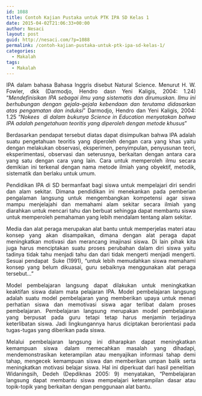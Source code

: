 ```yaml
---
id: 1088
title: Contoh Kajian Pustaka untuk PTK IPA SD Kelas 1
date: 2015-04-02T21:06:33+00:00
author: Nesaci
layout: post
guid: http://nesaci.com/?p=1088
permalink: /contoh-kajian-pustaka-untuk-ptk-ipa-sd-kelas-1/
categories:
  - Makalah
tags:
  - Makalah
---
```

<p style="text-align: justify;">
  IPA dalam bahasa Bahasa Inggris disebut Natural Science. Menurut H. W. Fowler, dkk (Darmodjo, Hendro dasn Yeni Kaligis, 2004: 1.24) “<em>Mendefinisikan IPA sebagai ilmu yang sistematis dan dirumuskan. Ilmu ini berhubungan dengan gejala-gejala kebendaan dan terutama didasarkan atas pengamatan dan induksi</em>” Darmodjo, Hendro dan Yeni Kaligis, 2004: 1.25 “<em>Nokees  di dalam bukunya Science in Education menyatakan bahwa IPA adalah pengetahuan teoritis yang diperoleh dengan metode khusus</em>”
</p>

<p style="text-align: justify;">
  Berdasarkan pendapat tersebut diatas dapat disimpulkan bahwa IPA adalah suatu pengetahuan teoritis yang diperoleh dengan cara yang khas yaitu dengan melakukan observasi, eksperimen, penyimpulan, penyusunan teori, eksperimentasi, observasi dan seterusnya, berkaitan dengan antara cara yang satu dengan cara yang lain. Cara untuk memperoleh ilmu secara demikian ini terkenal dengan nama metode ilmiah yang obyektif, metodik, sistematik dan berlaku untuk umum.
</p>

<!--more-->

<p style="text-align: justify;">
  Pendidikan IPA di SD bermanfaat bagi siswa untuk mempelajari diri sendiri dan alam sekitar. Dimana pendidikan ini menekankan pada pemberian pengalaman langsung untuk mengembangkan kompetensi agar siswa mampu menjelajahi dan memahami alam sekitar secara ilmiah yang diarahkan untuk mencari tahu dan berbuat sehingga dapat membantu siswa untuk memperoleh pemahaman yang lebih mendalam tentang alam sekitar.
</p>

<p style="text-align: justify;">
  Media dan alat peraga merupakan alat bantu untuk memperjelas materi atau konsep yang akan disampaikan, dimana dengan alat peraga dapat meningkatkan motivasi dan merancang imajinasi siswa. Di lain pihak kita juga harus menciptakan suatu proses perubahan dalam diri siswa yaitu tadinya tidak tahu menjadi tahu dan dari tidak mengerti menjadi mengerti. Sesuai pendapat  Suke (1991), “untuk lebih memudahkan siswa memahami konsep yang belum dikuasai, guru sebaiknya menggunakan alat peraga tersebut…”
</p>

<p style="text-align: justify;">
  Model pembelajaran langsung dapat dilakukan untuk meningkatkan keaktifan siswa dalam mata pelajaran IPA. Model pembelajaran langsung adalah suatu model pembelajaran yang memberikan upaya untuk menari perhatian siswa dan memotivasi siswa agar terlibat dalam proses pembelajaran. Pembelajaran langsung merupakan model pembelajaran yang berpusat pada guru tetapi tetap harus menjamin terjadinya keterlibatan siswa. Jadi lingkungannya harus diciptakan berorientasi pada tugas-tugas yang diberikan pada siswa.
</p>

<p style="text-align: justify;">
  Melalui pembelajaran langsung ini diharapkan dapat meningkatkan kemampuan siswa dalam memecahkan masalah yang dihadapi, mendemonstrasikan keterampilan atau menyajikan informasi tahap demi tahap, mengecek kemampuan siswa dan memberikan umpan balik serta meningkatkan motivasi belajar siswa. Hal ini diperkuat dari hasil penelitian  Widaningsih, Dedeh (Depdiknas 2005: 9) menyatakan, “Pembelajaran langsung dapat membantu siswa mempelajari keterampilan dasar atau topik-topik yang berkaitan dengan penggunaan alat bantu.
</p>